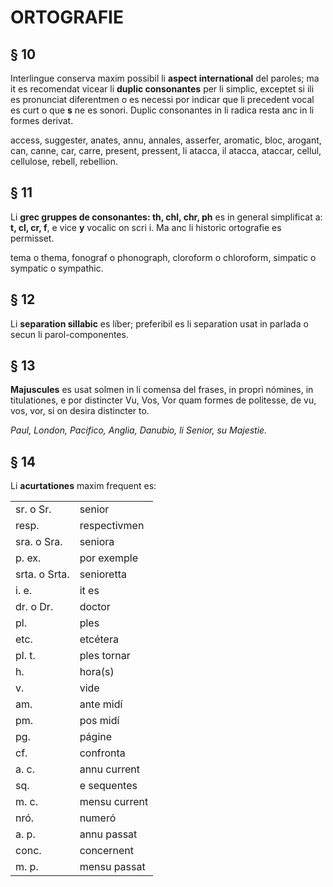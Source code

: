 # ORTOGRAFIE

## § 10

Interlingue conserva maxim possibil li **aspect international** del paroles; ma it es recomendat vicear li **duplic consonantes** per li simplic, exceptet si ili es pronunciat diferentmen o es necessi por indicar que li precedent vocal es curt o que **s** ne es sonori. Duplic consonantes in li radica resta anc in li formes derivat.

access, suggester, anates, annu, annales, asserfer, aromatic, bloc, arogant, can, canne, car, carre, present, pressent, li atacca, il atacca, ataccar, cellul, cellulose, rebell, rebellion.

## § 11

Li **grec gruppes de consonantes: th, chl, chr, ph** es in general simplificat a: **t, cl, cr, f**, e vice **y** vocalic on scri i. Ma anc li historic ortografie es permisset.

tema o thema, fonograf o phonograph, cloroform o chloroform, simpatic o sympatic o sympathic.

## § 12

Li **separation sillabic** es líber; preferibil es li separation usat in parlada o secun li parol-componentes.

## § 13

**Majuscules** es usat solmen in li comensa del frases, in propri nómines, in titulationes, e por distincter Vu, Vos, Vor quam formes de politesse, de vu, vos, vor, si on desira distincter to.

_Paul, London, Pacifico, Anglia, Danubio, li Senior, su Majestie._

## § 14

Li **acurtationes** maxim frequent es:

|  |  |
| --- | --- |
| sr. o Sr. | senior |
| resp.  | respectivmen |
| sra. o Sra. | seniora |
| p. ex.  | por exemple |
| srta. o Srta. | senioretta |
| i. e.  | it es |
| dr. o Dr. | doctor |
| pl. | ples |
| etc. | etcétera |
| pl. t. | ples tornar |
| h. | hora(s) |
| v. | vide |
| am.  | ante midí |
| pm. | pos midí |
| pg. | págine |
| cf. | confronta |
| a. c. | annu current |
| sq. | e sequentes |
| m. c. | mensu current |
| nró. | numeró |
| a. p. | annu passat |
| conc.  | concernent |
| m. p. | mensu passat |

